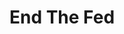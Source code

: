 ---
layout: page-books
title: End The Fed
subtitle: 
essential: 
categories: ['banking']
authors: ['Ron Paul']
authors_twitter: 
excerpt: .
resource_url: 
amazon_url: https://www.amazon.com/dp/B006J3V150
wikipedia_url: 
free_url: 
---